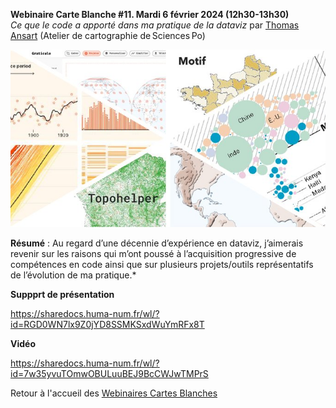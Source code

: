 **Webinaire Carte Blanche #11. Mardi 6 février 2024 (12h30-13h30)** </br>
_Ce que le code a apporté dans ma pratique de la dataviz_ par [Thomas Ansart](https://thomasansart.info/) (Atelier de cartographie de Sciences Po) </br>

![alt text](./ansart.jpg)

**Résumé** : Au regard d’une décennie d’expérience en dataviz, j’aimerais revenir sur les raisons qui m’ont poussé à l’acquisition progressive de compétences en code ainsi que sur plusieurs projets/outils représentatifs de l’évolution de ma pratique.*

**Suppprt de présentation**

https://sharedocs.huma-num.fr/wl/?id=RGD0WN7lx9Z0jYD8SSMKSxdWuYmRFx8T

**Vidéo**

https://sharedocs.huma-num.fr/wl/?id=7w35yvuTOmwOBULuuBEJ9BcCWJwTMPrS

Retour à l'accueil des [Webinaires Cartes Blanches](https://github.com/magisAR9/webinaires)
